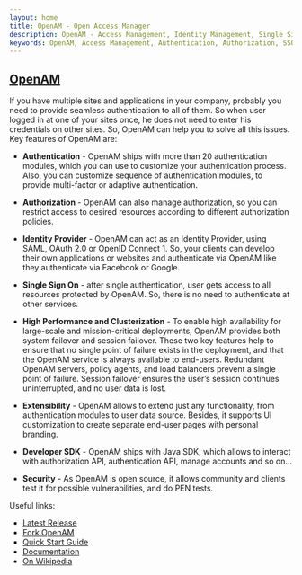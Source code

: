 ```yaml
---
layout: home
title: OpenAM - Open Access Manager
description: OpenAM - Access Management, Identity Management, Single Sign On and Identity Provider Solution to protect your sites.
keywords: OpenAM, Access Management, Authentication, Authorization, SSO, Single Sign On, Identity Provider, Open Identity Platform
---
```

<h2><a href="https://github.com/OpenIdentityPlatform/OpenAM">OpenAM</a></h2>

If you have multiple sites and applications in your company, probably you need to provide seamless authentication to all of them. So when user logged in at one of your sites once, he does not need to enter his credentials on other sites.
So, OpenAM can help you to solve all this issues. Key features of OpenAM are:

* **Authentication**  - OpenAM ships with more than 20 authentication modules, which you can use to customize your authentication process. Also, you can customize sequence of authentication modules, to provide multi-factor or adaptive authentication.

* **Authorization** - OpenAM can also manage authorization, so you can restrict access to desired resources according to different authorization policies.

* **Identity Provider** - OpenAM can act as an Identity Provider, using SAML, OAuth 2.0 or OpenID Connect 1. So, your clients can develop their own applications or websites and authenticate via OpenAM like they authenticate via Facebook or Google.

* **Single Sign On** - after single authentication, user gets access to all resources protected by OpenAM. So, there is no need to authenticate at other services.

* **High Performance and Clusterization** - To enable high availability for large-scale and mission-critical deployments, OpenAM provides both system failover and session failover. These two key features help to ensure that no single point of failure exists in the deployment, and that the OpenAM service is always available to end-users. Redundant OpenAM servers, policy agents, and load balancers prevent a single point of failure. Session failover ensures the user’s session continues uninterrupted, and no user data is lost.

* **Extensibility** - OpenAM allows to extend just any functionality, from authentication modules to user data source. Besides, it supports UI customization to create separate end-user pages with personal branding.

* **Developer SDK** - OpenAM ships with Java SDK, which allows to interact with authorization API, authentication API, manage accounts and so on...


* **Security** - As OpenAM is open source, it allows community and clients test it for possible vulnerabilities, and do PEN tests.


Useful links:
* [Latest Release](https://github.com/OpenIdentityPlatform/OpenAM/releases)
* [Fork OpenAM](https://github.com/OpenIdentityPlatform/OpenAM)
* [Quick Start Guide](https://github.com/OpenIdentityPlatform/OpenAM/wiki/Quick-Start-Guide)
* [Documentation](https://github.com/OpenIdentityPlatform/OpenAM/wiki/Documentation)
* [On Wikipedia](https://en.wikipedia.org/wiki/OpenAM)
